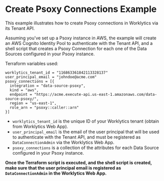 # Create Psoxy Connections Example

This example illustrates how to create Psoxy connections in Worklytics via its Tenant API.

Assuming you've set up a Psoxy instance in AWS, the example will create an AWS Cognito Identity Pool to authenticate
with the Tenant API, and a shell script that creates a Psoxy Connection for each one of the Data Sources configured in 
your Psoxy instance.

Terraform variables used:

```hcl
worklytics_tenant_id = "116863361842113328137"
user_principal_email = "johndoe@acme.com"
psoxy_connections = [{
  integration = "data-source-psoxy",
  kind = "aws",
  endpoint = "https://acme.execute-api.us-east-1.amazonaws.com/data-source-psoxy/",
  region = "us-east-1",
  role_arn = "psoxy::caller::arn"
}]
```

- `worklytics_tenant_id` is the unique ID of your Worklytics tenant (obtain from Worklytics Web App).
- `user_principal_email` is the email of the user principal that will be used to authenticate with the Tenant API, 
and must be registered as `DataConnectionAdmin` via the Worklytics Web App.
- `psoxy_connections` is a collection of the attributes for each Data Source configured in your Psoxy instance.

**Once the Terraform script is executed, and the shell script is created, make sure that the user principal email is
registered as `DataConnectionAdmin` in the Worklytics Web App.**
